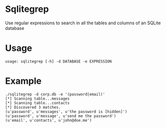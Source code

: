# Sqlitegrep
Use regular expressions to search in all the tables and columns of an SQLite database

# Usage
```
usage: sqlitegrep [-h] -d DATABASE -e EXPRESSION
```

# Example
```
./sqlitegrep -d corp.db -e '(password|email)'
[*] Scanning table...messages
[*] Scanning table...contacts
[*] Discovered 3 matches.
(u'password', u'messages', u'the password is [hidden]')
(u'password', u'message', u'send me the password')
(u'email', u'contacts', u'john@doe.me')
```

